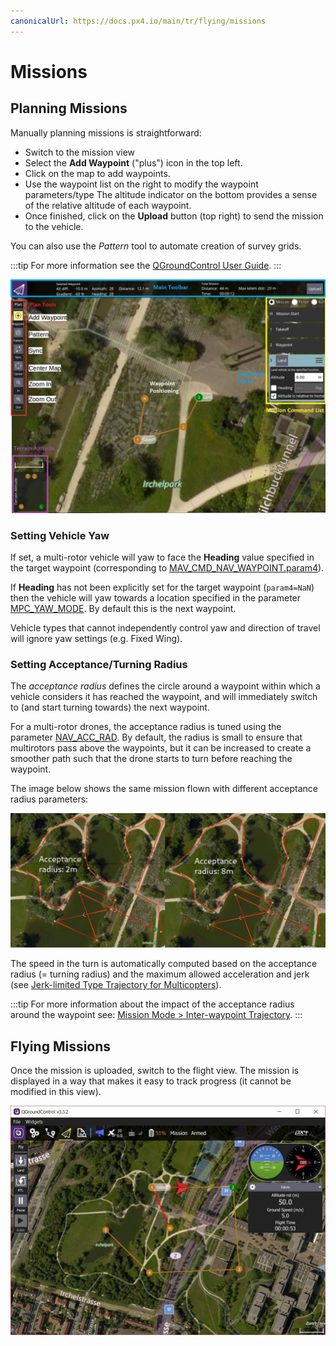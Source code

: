 ```yaml
---
canonicalUrl: https://docs.px4.io/main/tr/flying/missions
---
```


# Missions

## Planning Missions

Manually planning missions is straightforward:
- Switch to the mission view
- Select the **Add Waypoint** ("plus") icon in the top left.
- Click on the map to add waypoints.
- Use the waypoint list on the right to modify the waypoint parameters/type The altitude indicator on the bottom provides a sense of the relative altitude of each waypoint.
- Once finished, click on the **Upload** button (top right) to send the mission to the vehicle.

You can also use the *Pattern* tool to automate creation of survey grids.

:::tip
For more information see the [QGroundControl User Guide](https://docs.qgroundcontrol.com/en/PlanView/PlanView.html). :::

![planning-mission](../../assets/flying/planning_mission.jpg)

### Setting Vehicle Yaw

If set, a multi-rotor vehicle will yaw to face the **Heading** value specified in the target waypoint (corresponding to [MAV_CMD_NAV_WAYPOINT.param4](https://mavlink.io/en/messages/common.html#MAV_CMD_NAV_WAYPOINT)).

If **Heading** has not been explicitly set for the target waypoint (`param4=NaN`) then the vehicle will yaw towards a location specified in the parameter [MPC_YAW_MODE](../advanced_config/parameter_reference.md#MPC_YAW_MODE). By default this is the next waypoint.

Vehicle types that cannot independently control yaw and direction of travel will ignore yaw settings (e.g. Fixed Wing).

### Setting Acceptance/Turning Radius

The *acceptance radius* defines the circle around a waypoint within which a vehicle considers it has reached the waypoint, and will immediately switch to (and start turning towards) the next waypoint.

For a multi-rotor drones, the acceptance radius is tuned using the parameter [NAV_ACC_RAD](../advanced_config/parameter_reference.md#NAV_ACC_RAD). By default, the radius is small to ensure that multirotors pass above the waypoints, but it can be increased to create a smoother path such that the drone starts to turn before reaching the waypoint.

The image below shows the same mission flown with different acceptance radius parameters:

![acceptance radius comparison](../../assets/flying/acceptance_radius_comparison.jpg)

The speed in the turn is automatically computed based on the acceptance radius (= turning radius) and the maximum allowed acceleration and jerk (see [Jerk-limited Type Trajectory for Multicopters](../config_mc/mc_jerk_limited_type_trajectory.md#auto-mode)).

:::tip
For more information about the impact of the acceptance radius around the waypoint see: [Mission Mode > Inter-waypoint Trajectory](../flight_modes/mission.md#rounded-turns-inter-waypoint-trajectory). :::

## Flying Missions

Once the mission is uploaded, switch to the flight view. The mission is displayed in a way that makes it easy to track progress (it cannot be modified in this view).

![flying-mission](../../assets/flying/flying_mission.jpg)

